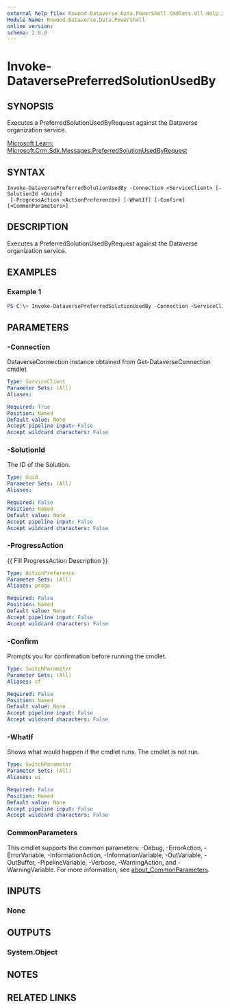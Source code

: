 ```yaml
---
external help file: Rnwood.Dataverse.Data.PowerShell.Cmdlets.dll-Help.xml
Module Name: Rnwood.Dataverse.Data.PowerShell
online version:
schema: 2.0.0
---
```


# Invoke-DataversePreferredSolutionUsedBy

## SYNOPSIS
Executes a PreferredSolutionUsedByRequest against the Dataverse organization service.

[Microsoft Learn: Microsoft.Crm.Sdk.Messages.PreferredSolutionUsedByRequest](https://learn.microsoft.com/dotnet/api/Microsoft.Crm.Sdk.Messages.PreferredSolutionUsedByRequest)

## SYNTAX

```
Invoke-DataversePreferredSolutionUsedBy -Connection <ServiceClient> [-SolutionId <Guid>]
 [-ProgressAction <ActionPreference>] [-WhatIf] [-Confirm] [<CommonParameters>]
```

## DESCRIPTION
Executes a PreferredSolutionUsedByRequest against the Dataverse organization service.

## EXAMPLES

### Example 1
```powershell
PS C:\> Invoke-DataversePreferredSolutionUsedBy -Connection <ServiceClient> -SolutionId <Guid>
```

## PARAMETERS

### -Connection
DataverseConnection instance obtained from Get-DataverseConnection cmdlet

```yaml
Type: ServiceClient
Parameter Sets: (All)
Aliases:

Required: True
Position: Named
Default value: None
Accept pipeline input: False
Accept wildcard characters: False
```

### -SolutionId
The ID of the Solution.

```yaml
Type: Guid
Parameter Sets: (All)
Aliases:

Required: False
Position: Named
Default value: None
Accept pipeline input: False
Accept wildcard characters: False
```

### -ProgressAction
{{ Fill ProgressAction Description }}

```yaml
Type: ActionPreference
Parameter Sets: (All)
Aliases: proga

Required: False
Position: Named
Default value: None
Accept pipeline input: False
Accept wildcard characters: False
```

### -Confirm
Prompts you for confirmation before running the cmdlet.

```yaml
Type: SwitchParameter
Parameter Sets: (All)
Aliases: cf

Required: False
Position: Named
Default value: None
Accept pipeline input: False
Accept wildcard characters: False
```

### -WhatIf
Shows what would happen if the cmdlet runs. The cmdlet is not run.

```yaml
Type: SwitchParameter
Parameter Sets: (All)
Aliases: wi

Required: False
Position: Named
Default value: None
Accept pipeline input: False
Accept wildcard characters: False
```

### CommonParameters
This cmdlet supports the common parameters: -Debug, -ErrorAction, -ErrorVariable, -InformationAction, -InformationVariable, -OutVariable, -OutBuffer, -PipelineVariable, -Verbose, -WarningAction, and -WarningVariable. For more information, see [about_CommonParameters](http://go.microsoft.com/fwlink/?LinkID=113216).

## INPUTS

### None
## OUTPUTS

### System.Object
## NOTES

## RELATED LINKS
